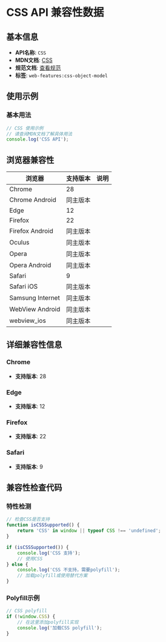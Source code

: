 # CSS API 兼容性数据

## 基本信息

- **API名称**: `CSS`
- **MDN文档**: [CSS](https://developer.mozilla.org/docs/Web/API/CSS)
- **规范文档**: [查看规范](https://drafts.csswg.org/cssom/#namespacedef-css)
- **标签**: `web-features:css-object-model`

## 使用示例

### 基本用法

```javascript
// CSS 使用示例
// 请查阅MDN文档了解具体用法
console.log('CSS API');
```

## 浏览器兼容性

| 浏览器 | 支持版本 | 说明 |
|--------|----------|------|
| Chrome | 28 |  |
| Chrome Android | 同主版本 |  |
| Edge | 12 |  |
| Firefox | 22 |  |
| Firefox Android | 同主版本 |  |
| Oculus | 同主版本 |  |
| Opera | 同主版本 |  |
| Opera Android | 同主版本 |  |
| Safari | 9 |  |
| Safari iOS | 同主版本 |  |
| Samsung Internet | 同主版本 |  |
| WebView Android | 同主版本 |  |
| webview_ios | 同主版本 |  |

## 详细兼容性信息

### Chrome

- **支持版本**: 28

### Edge

- **支持版本**: 12

### Firefox

- **支持版本**: 22

### Safari

- **支持版本**: 9

## 兼容性检查代码

### 特性检测

```javascript
// 检查CSS是否支持
function isCSSSupported() {
    return 'CSS' in window || typeof CSS !== 'undefined';
}

if (isCSSSupported()) {
    console.log('CSS 支持');
    // 使用CSS
} else {
    console.log('CSS 不支持，需要polyfill');
    // 加载polyfill或使用替代方案
}
```

### Polyfill示例

```javascript
// CSS polyfill
if (!window.CSS) {
    // 在这里添加polyfill实现
    console.log('加载CSS polyfill');
}
```

